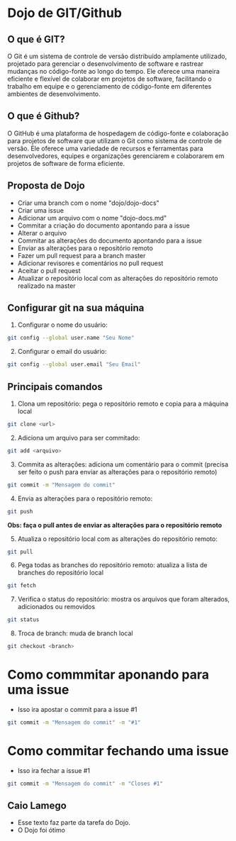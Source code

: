 # Dojo de GIT/Github

## O que é GIT?

O Git é um sistema de controle de versão distribuído amplamente utilizado, projetado para gerenciar o desenvolvimento de software e rastrear mudanças no código-fonte ao longo do tempo. 
Ele oferece uma maneira eficiente e flexível de colaborar em projetos de software, facilitando o trabalho em equipe e o gerenciamento de código-fonte em diferentes ambientes de desenvolvimento.

## O que é Github?

O GitHub é uma plataforma de hospedagem de código-fonte e colaboração para projetos de software que utilizam o Git como sistema de controle de versão. 
Ele oferece uma variedade de recursos e ferramentas para desenvolvedores, equipes e organizações gerenciarem e colaborarem em projetos de software de forma eficiente.

## Proposta de Dojo

- Criar uma branch com o nome "dojo/dojo-docs"
- Criar uma issue
- Adicionar um arquivo com o nome "dojo-docs.md"
- Commitar a criação do documento apontando para a issue
- Alterar o arquivo
- Commitar as alterações do documento apontando para a issue
- Enviar as alterações para o repositório remoto
- Fazer um pull request para a branch master
- Adicionar revisores e comentários no pull request
- Aceitar o pull request
- Atualizar o repositório local com as alterações do repositório remoto realizado na master

## Configurar git na sua máquina

1. Configurar o nome do usuário:
```bash
git config --global user.name "Seu Nome"
```

2. Configurar o email do usuário:
```bash
git config --global user.email "Seu Email"
```
## Principais comandos

1. Clona um repositório: pega o repositório remoto e copia para a máquina local
```bash
git clone <url>
```

2. Adiciona um arquivo para ser commitado: 
```bash
git add <arquivo>
```

3. Commita as alterações: adiciona um comentário para o commit (precisa ser feito o push para enviar as alterações para o repositório remoto)
```bash
git commit -m "Mensagem do commit"
```

4. Envia as alterações para o repositório remoto:
```bash
git push
```

**Obs: faça o pull antes de enviar as alterações para o repositório remoto**

5. Atualiza o repositório local com as alterações do repositório remoto:
```bash
git pull
```

6. Pega todas as branches do repositório remoto: atualiza a lista de branches do repositório local
```bash
git fetch
```

7. Verifica o status do repositório: mostra os arquivos que foram alterados, adicionados ou removidos
```bash
git status
```

8. Troca de branch: muda de branch local
```bash
git checkout <branch>
```

# Como commmitar aponando para uma issue

- Isso ira apostar o commit para a issue #1

```bash
git commit -m "Mensagem do commit" -m "#1"
```

# Como commitar fechando uma issue

- Isso ira fechar a issue #1

```bash
git commit -m "Mensagem do commit" -m "Closes #1"
```

## Caio Lamego

- Esse texto faz parte da tarefa do Dojo. 
- O Dojo foi ótimo
